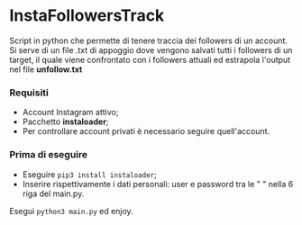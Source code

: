 # InstaFollowersTrack

Script in python che permette di tenere traccia dei followers di un account. Si serve di un file .txt di appoggio dove vengono salvati tutti i followers di un target, il quale viene confrontato con i followers attuali ed estrapola l'output nel file __unfollow.txt__

### Requisiti
* Account Instagram attivo;
* Pacchetto __instaloader__;
* Per controllare account privati è necessario seguire quell'account.

### Prima di eseguire
* Eseguire `pip3 install instaloader`;
* Inserire rispettivamente i dati personali: user e password tra le " " nella 6 riga del main.py.

Esegui `python3 main.py` ed enjoy.
